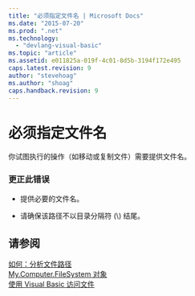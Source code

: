 ```yaml
---
title: "必须指定文件名 | Microsoft Docs"
ms.date: "2015-07-20"
ms.prod: ".net"
ms.technology: 
  - "devlang-visual-basic"
ms.topic: "article"
ms.assetid: e011825a-019f-4c01-8d5b-3194f172e495
caps.latest.revision: 9
author: "stevehoag"
ms.author: "shoag"
caps.handback.revision: 9
---
```

# 必须指定文件名
你试图执行的操作（如移动或复制文件）需要提供文件名。  
  
### 更正此错误  
  
-   提供必要的文件名。  
  
-   请确保该路径不以目录分隔符 \(\\\) 结尾。  
  
## 请参阅  
 [如何：分析文件路径](../../visual-basic/developing-apps/programming/drives-directories-files/how-to-parse-file-paths.md)   
 [My.Computer.FileSystem 对象](../../visual-basic/language-reference/objects/my-computer-filesystem-object.md)   
 [使用 Visual Basic 访问文件](../../visual-basic/developing-apps/programming/drives-directories-files/file-access.md)